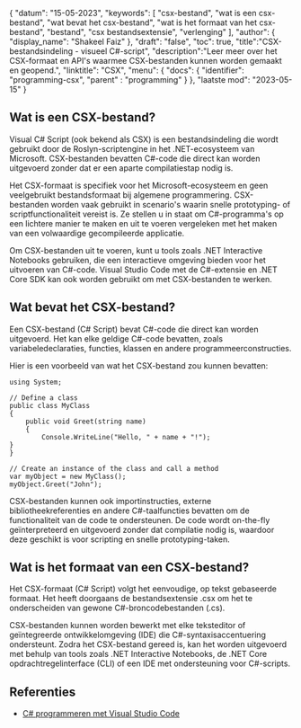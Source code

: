 {
"datum": "15-05-2023",
  "keywords": [
"csx-bestand",
"wat is een csx-bestand",
"wat bevat het csx-bestand",
"wat is het formaat van het csx-bestand",
"bestand",
"csx bestandsextensie",
"verlenging"
],
  "author": {
"display_name": "Shakeel Faiz"
},
"draft": "false",
"toc": true,
"title":"CSX-bestandsindeling - visueel C#-script",
  "description":"Leer meer over het CSX-formaat en API's waarmee CSX-bestanden kunnen worden gemaakt en geopend.",
"linktitle": "CSX",
  "menu": {
    "docs": {
      "identifier": "programming-csx",
"parent" : "programming"
}
},
"laatste mod": "2023-05-15"
}

## Wat is een CSX-bestand?

Visual C# Script (ook bekend als CSX) is een bestandsindeling die wordt gebruikt door de Roslyn-scriptengine in het .NET-ecosysteem van Microsoft. CSX-bestanden bevatten C#-code die direct kan worden uitgevoerd zonder dat er een aparte compilatiestap nodig is.

Het CSX-formaat is specifiek voor het Microsoft-ecosysteem en geen veelgebruikt bestandsformaat bij algemene programmering. CSX-bestanden worden vaak gebruikt in scenario's waarin snelle prototyping- of scriptfunctionaliteit vereist is. Ze stellen u in staat om C#-programma's op een lichtere manier te maken en uit te voeren vergeleken met het maken van een volwaardige gecompileerde applicatie.

Om CSX-bestanden uit te voeren, kunt u tools zoals .NET Interactive Notebooks gebruiken, die een interactieve omgeving bieden voor het uitvoeren van C#-code. Visual Studio Code met de C#-extensie en .NET Core SDK kan ook worden gebruikt om met CSX-bestanden te werken.

## Wat bevat het CSX-bestand?

Een CSX-bestand (C# Script) bevat C#-code die direct kan worden uitgevoerd. Het kan elke geldige C#-code bevatten, zoals variabeledeclaraties, functies, klassen en andere programmeerconstructies.

Hier is een voorbeeld van wat het CSX-bestand zou kunnen bevatten:

```
using System;

// Define a class
public class MyClass
{
    public void Greet(string name)
    {
        Console.WriteLine("Hello, " + name + "!");
}
}

// Create an instance of the class and call a method
var myObject = new MyClass();
myObject.Greet("John");

```

CSX-bestanden kunnen ook importinstructies, externe bibliotheekreferenties en andere C#-taalfuncties bevatten om de functionaliteit van de code te ondersteunen. De code wordt on-the-fly geïnterpreteerd en uitgevoerd zonder dat compilatie nodig is, waardoor deze geschikt is voor scripting en snelle prototyping-taken.

## Wat is het formaat van een CSX-bestand?

Het CSX-formaat (C# Script) volgt het eenvoudige, op tekst gebaseerde formaat. Het heeft doorgaans de bestandsextensie .csx om het te onderscheiden van gewone C#-broncodebestanden (.cs).

CSX-bestanden kunnen worden bewerkt met elke teksteditor of geïntegreerde ontwikkelomgeving (IDE) die C#-syntaxisaccentuering ondersteunt. Zodra het CSX-bestand gereed is, kan het worden uitgevoerd met behulp van tools zoals .NET Interactive Notebooks, de .NET Core opdrachtregelinterface (CLI) of een IDE met ondersteuning voor C#-scripts.

## Referenties
* [C# programmeren met Visual Studio Code](https://code.visualstudio.com/docs/languages/csharp)

